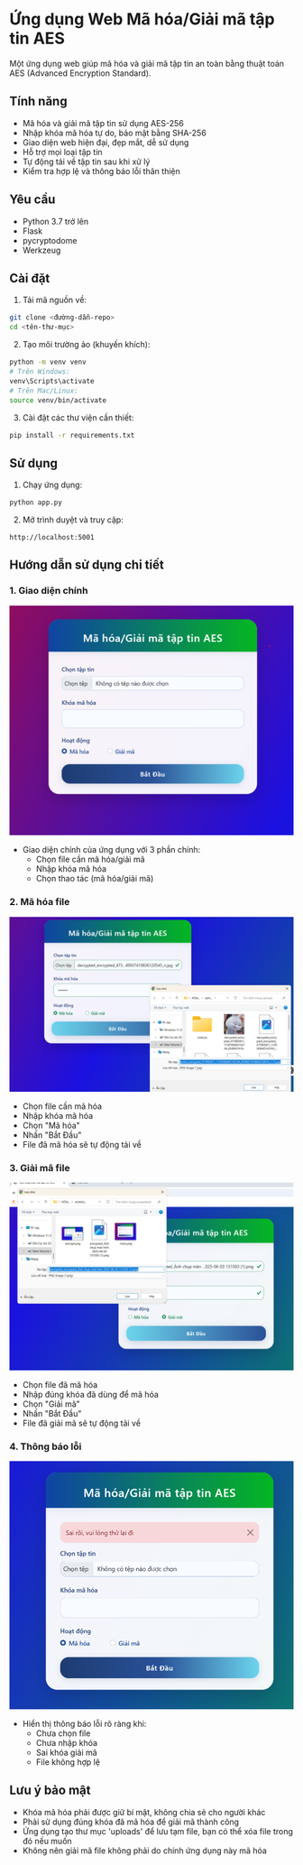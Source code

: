 # Ứng dụng Web Mã hóa/Giải mã tập tin AES

Một ứng dụng web giúp mã hóa và giải mã tập tin an toàn bằng thuật toán AES (Advanced Encryption Standard).

## Tính năng

- Mã hóa và giải mã tập tin sử dụng AES-256
- Nhập khóa mã hóa tự do, bảo mật bằng SHA-256
- Giao diện web hiện đại, đẹp mắt, dễ sử dụng
- Hỗ trợ mọi loại tập tin
- Tự động tải về tập tin sau khi xử lý
- Kiểm tra hợp lệ và thông báo lỗi thân thiện

## Yêu cầu

- Python 3.7 trở lên
- Flask
- pycryptodome
- Werkzeug

## Cài đặt

1. Tải mã nguồn về:
```bash
git clone <đường-dẫn-repo>
cd <tên-thư-mục>
```

2. Tạo môi trường ảo (khuyến khích):
```bash
python -m venv venv
# Trên Windows:
venv\Scripts\activate
# Trên Mac/Linux:
source venv/bin/activate
```

3. Cài đặt các thư viện cần thiết:
```bash
pip install -r requirements.txt
```

## Sử dụng

1. Chạy ứng dụng:
```bash
python app.py
```

2. Mở trình duyệt và truy cập:
```
http://localhost:5001
```

## Hướng dẫn sử dụng chi tiết

### 1. Giao diện chính
![Giao diện chính](main.png)
- Giao diện chính của ứng dụng với 3 phần chính:
  - Chọn file cần mã hóa/giải mã
  - Nhập khóa mã hóa
  - Chọn thao tác (mã hóa/giải mã)

### 2. Mã hóa file
![Mã hóa file](encrypt.png)
- Chọn file cần mã hóa
- Nhập khóa mã hóa
- Chọn "Mã hóa"
- Nhấn "Bắt Đầu"
- File đã mã hóa sẽ tự động tải về

### 3. Giải mã file
![Giải mã file](decrypt.png)
- Chọn file đã mã hóa
- Nhập đúng khóa đã dùng để mã hóa
- Chọn "Giải mã"
- Nhấn "Bắt Đầu"
- File đã giải mã sẽ tự động tải về

### 4. Thông báo lỗi
![Thông báo lỗi](error.png)
- Hiển thị thông báo lỗi rõ ràng khi:
  - Chưa chọn file
  - Chưa nhập khóa
  - Sai khóa giải mã
  - File không hợp lệ

## Lưu ý bảo mật

- Khóa mã hóa phải được giữ bí mật, không chia sẻ cho người khác
- Phải sử dụng đúng khóa đã mã hóa để giải mã thành công
- Ứng dụng tạo thư mục 'uploads' để lưu tạm file, bạn có thể xóa file trong đó nếu muốn
- Không nên giải mã file không phải do chính ứng dụng này mã hóa


